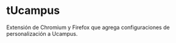 # tUcampus
Extensión de Chromium y Firefox que agrega configuraciones de personalización a Ucampus.
